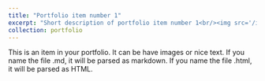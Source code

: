 ```yaml
---
title: "Portfolio item number 1"
excerpt: "Short description of portfolio item number 1<br/><img src='/images/AAAI演讲.mp4'>"
collection: portfolio
---
```


This is an item in your portfolio. It can be have images or nice text. If you name the file .md, it will be parsed as markdown. If you name the file .html, it will be parsed as HTML. 
